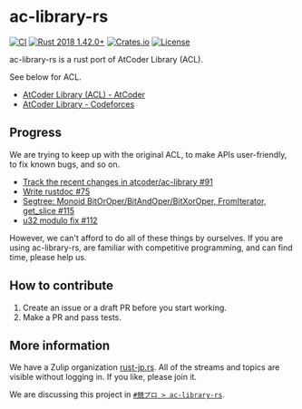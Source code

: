 # ac-library-rs

[![CI](https://github.com/rust-lang-ja/ac-library-rs/workflows/CI/badge.svg)](https://github.com/rust-lang-ja/ac-library-rs/actions?workflow=CI)
[![Rust 2018 1.42.0+](https://img.shields.io/badge/rust%202018-1.42.0+-lightgray.svg)](https://www.rust-lang.org)
[![Crates.io](https://img.shields.io/crates/v/ac-library-rs.svg)](https://crates.io/crates/ac-library-rs)
[![License](https://img.shields.io/crates/l/ac-library-rs.svg)](https://crates.io/crates/ac-library-rs)

ac-library-rs is a rust port of AtCoder Library (ACL).

See below for ACL.

- [AtCoder Library (ACL) - AtCoder](https://atcoder.jp/posts/517)
- [AtCoder Library - Codeforces](https://codeforces.com/blog/entry/82400)

## Progress

We are trying to keep up with the original ACL, to make APIs user-friendly, to fix known bugs, and so on.

- [Track the recent changes in atcoder/ac-library #91](https://github.com/rust-lang-ja/ac-library-rs/issues/91)
- [Write rustdoc #75](https://github.com/rust-lang-ja/ac-library-rs/issues/75)
- [Segtree: Monoid BitOrOper/BitAndOper/BitXorOper, FromIterator, get\_slice #115](https://github.com/rust-lang-ja/ac-library-rs/pull/115)
- [u32 modulo fix #112](https://github.com/rust-lang-ja/ac-library-rs/pull/112)

However, we can't afford to do all of these things by ourselves.
If you are using ac-library-rs, are familiar with competitive programming, and can find time, please help us.

## How to contribute

1. Create an issue or a draft PR before you start working.
2. Make a PR and pass tests.

## More information

We have a Zulip organization [rust-jp.rs](https://rust-jp.rs/).
All of the streams and topics are visible without logging in.
If you like, please join it.

We are discussing this project in [`#競プロ > ac-library-rs`](https://rust-lang-jp.zulipchat.com/#narrow/stream/334326-.E7.AB.B6.E3.83.97.E3.83.AD/topic/ac-library-rs).
